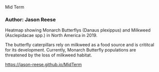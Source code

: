  Mid Term

### Author: Jason Reese

Heatmap showing Monarch Butterflys (Danaus plexippus) 
and Milkweed (Asclepidacae spp.) in North America in 2019. 

The butterfly caterpillars rely on milkweed as a food source and is crititcal for its development. Currently, Monarch Butterfly populations are threatened by the loss of milkweed habitat. 



<https://jason-reese.github.io/MidTerm>